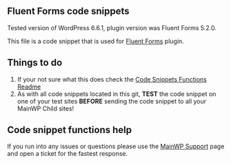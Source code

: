 ## Fluent Forms code snippets

Tested version of WordPress 6.6.1, plugin version was Fluent Forms 5.2.0.

This file is a code snippet that is used for [Fluent Forms](https://wordpress.org/plugins/fluentform/) plugin. 

## Things to do

1. If your not sure what this does check the [Code Snippets Functions Readme](https://github.com/mainwp/Code-Snippets-Functions/blob/master/README.md)
2. As with all code snippets located in this git, **TEST** the code snippet on one of your test sites **BEFORE** sending the code snippet to all your MainWP Child sites!

## Code snippet functions help

If you run into any issues or questions please use the [MainWP Support](https://mainwp.com/support/) page and open a ticket for the fastest response.

